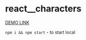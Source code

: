# react__characters

[DEMO LINK](https://vamonospest.github.io/react__characters/)

`npm i && npm start` - to start local
